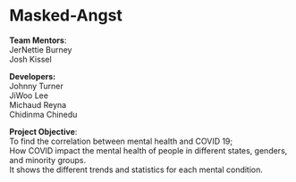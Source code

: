 # **Masked-Angst**   
**Team Mentors**:  
JerNettie Burney  
                  Josh Kissel  
  
  **Developers:**  
Johnny Turner  
                    JiWoo Lee  
                    Michaud Reyna  
                    Chidinma Chinedu  
                    
**Project Objective**:  
To find the correlation between mental health and COVID 19;  
How COVID impact the mental health of people in different states, genders, and minority groups.  
It shows the different trends and statistics for each mental condition.  

